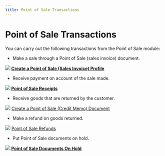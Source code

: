 ```yaml
---
title: Point of Sale Transactions
---
```


# Point of Sale Transactions


You can carry out the following transactions from the Point of Sale  module:

- Make a sale  through a Point of Sale (sales invoice) document.



**![]({{site.pos_baseurl}}/img/lens.gif) [Create  a Point of Sale (Sales Invoice) Profile]({{site.pos_baseurl}}/pos-trans/create-pos-doc/pos-si-profile/create_a_point_of_sale_(invoice)_profile.html)**

- Receive payment  on account of the sale made.



**![]({{site.pos_baseurl}}/img/lens.gif) [Point  of Sale Receipts]({{site.pos_baseurl}}/pos-trans/create-pos-doc/pos-receipts/pos_receipts.html)**

- Receive goods  that are returned by the customer.



![]({{site.pos_baseurl}}/img/lens.gif) [Create  a Point of Sale (Credit Memo) Document]({{site.pos_baseurl}}/pos-trans/create-pos-doc/pos-cm-doc/pos-create-cm/create_a_point_of_sale_sales_credit_document.html)

- Make a refund  on goods returned.



![]({{site.pos_baseurl}}/img/lens.gif) [Point  of Sale Refunds]({{site.pos_baseurl}}/pos-trans/create-pos-doc/pos-refunds/point_of_sale_refunds.html)

- Put Point of  Sale documents on hold.



**![]({{site.pos_baseurl}}/img/lens.gif) [Point  of Sale Documents On Hold]({{site.pos_baseurl}}/pos-trans/create-pos-doc/point-of-sale-documents-on-hold/pos_on_hold.html)**

